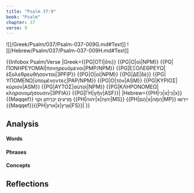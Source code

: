 ```yaml
---
title: "Psalm 37:9"
book: "Psalm"
chapter: 37
verse: 9
---
```

![[/Greek/Psalm/037/Psalm-037-009G.md#Text]]
![[/Hebrew/Psalm/037/Psalm-037-009H.md#Text]]

{{Infobox Psalm/Verse 
|Greek={{PG|ΟΤΙ|ὅτι}} {{PG|Ο|οἱ|NPM}} {{PG|ΠΟΝΗΡΕΥΟΜΑΙ|πονηρευόμενοι|PMP/NPM}} {{PG|ΕΞΟΛΕΘΡΕΥΩ|ἐξολεθρευθήσονται|3PFIP}} {{PG|Ο|οἱ|NPM}} {{PG|ΔΕ|δὲ}} {{PG|ΥΠΟΜΕΝΩ|ὑπομένοντες|PAP/NPM}} {{PG|Ο|τὸν|ASM}} {{PG|ΚΥΡΙΟΣ|κύριον|ASM}} {{PG|ΑΥΤΟΣ|αὐτοὶ|NPM}} {{PG|ΚΛΗΡΟΝΟΜΕΩ|κληρονομήσουσιν|3PFIA}} {{PG|ΓΗ|γῆν|ASF}}|
|Hebrew={{PH|כִּי|x|כִּי|x}}{{Maqqef}}
מְרֵעִים
יִכָּרֵתוּן
וְקוֵֹי
{{PH|יהוה|x|יְהוָה|MS}} {{PH|הֶם|x|הֵמָּה|MP}}
יִירְשׁוּ
{{Maqqef}}{{PH|ארץ|x|אָרֶץ|FS}}׃|
}}

## Analysis

#### Words

#### Phrases

#### Concepts

## Reflections
